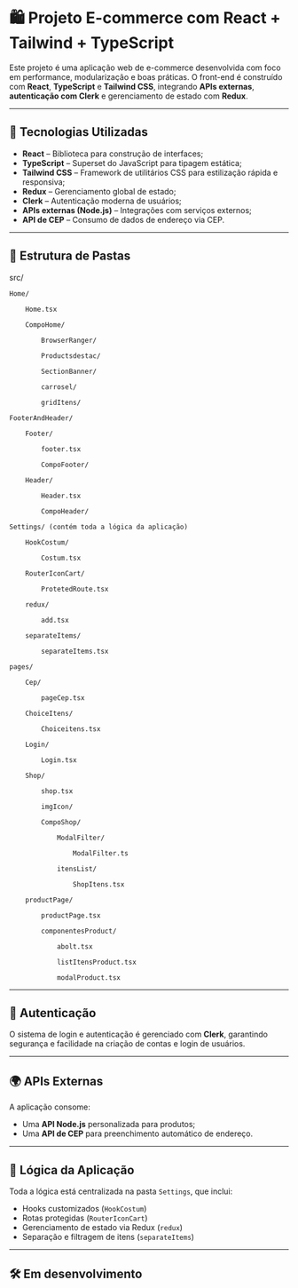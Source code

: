 # 🛍️ Projeto E-commerce com React + Tailwind + TypeScript

Este projeto é uma aplicação web de e-commerce desenvolvida com foco em performance, modularização e boas práticas. O front-end é construído com **React**, **TypeScript** e **Tailwind CSS**, integrando **APIs externas**, **autenticação com Clerk** e gerenciamento de estado com **Redux**.

---

## 🚀 Tecnologias Utilizadas

- **React** – Biblioteca para construção de interfaces;
- **TypeScript** – Superset do JavaScript para tipagem estática;
- **Tailwind CSS** – Framework de utilitários CSS para estilização rápida e responsiva;
- **Redux** – Gerenciamento global de estado;
- **Clerk** – Autenticação moderna de usuários;
- **APIs externas (Node.js)** – Integrações com serviços externos;
- **API de CEP** – Consumo de dados de endereço via CEP.

---

## 🧱 Estrutura de Pastas
src/

    Home/

        Home.tsx

        CompoHome/

            BrowserRanger/

            Productsdestac/

            SectionBanner/

            carrosel/

            gridItens/

    FooterAndHeader/

        Footer/

            footer.tsx

            CompoFooter/

        Header/

            Header.tsx

            CompoHeader/

    Settings/ (contém toda a lógica da aplicação)

        HookCostum/

            Costum.tsx

        RouterIconCart/

            ProtetedRoute.tsx

        redux/

            add.tsx

        separateItems/

            separateItems.tsx

    pages/

        Cep/

            pageCep.tsx

        ChoiceItens/

            Choiceitens.tsx

        Login/

            Login.tsx

        Shop/

            shop.tsx

            imgIcon/

            CompoShop/

                ModalFilter/

                    ModalFilter.ts

                itensList/

                    ShopItens.tsx

        productPage/

            productPage.tsx

            componentesProduct/

                abolt.tsx

                listItensProduct.tsx

                modalProduct.tsx



---

## 🔐 Autenticação

O sistema de login e autenticação é gerenciado com **Clerk**, garantindo segurança e facilidade na criação de contas e login de usuários.

---

## 🌍 APIs Externas

A aplicação consome:
- Uma **API Node.js** personalizada para produtos;
- Uma **API de CEP** para preenchimento automático de endereço.

---

## 🧠 Lógica da Aplicação

Toda a lógica está centralizada na pasta `Settings`, que inclui:
- Hooks customizados (`HookCostum`)
- Rotas protegidas (`RouterIconCart`)
- Gerenciamento de estado via Redux (`redux`)
- Separação e filtragem de itens (`separateItems`)

---

## 🛠️ Em desenvolvimento
